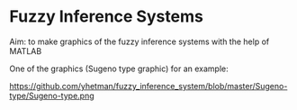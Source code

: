 # Fuzzy Inference Systems
Aim: to make graphics of the fuzzy inference systems with the help of MATLAB 

One of the graphics (Sugeno type graphic) for an example:
 
https://github.com/yhetman/fuzzy_inference_system/blob/master/Sugeno-type/Sugeno-type.png
